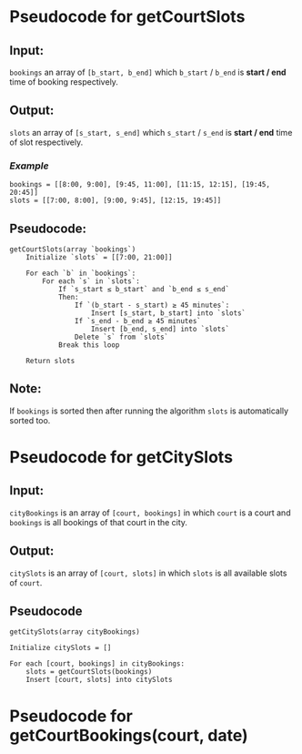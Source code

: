 # Pseudocode for getCourtSlots
## Input: 
`bookings` an array of `[b_start, b_end]` which `b_start` / `b_end` is **start / end** time of booking respectively.  

## Output: 
`slots` an array of `[s_start, s_end]` which `s_start` / `s_end` is **start / end** time of slot respectively.  

### _Example_ 
`bookings = [[8:00, 9:00], [9:45, 11:00], [11:15, 12:15], [19:45, 20:45]]`  
`slots = [[7:00, 8:00], [9:00, 9:45], [12:15, 19:45]]`  

## Pseudocode:
```pseudocode
getCourtSlots(array `bookings`)
    Initialize `slots` = [[7:00, 21:00]]

    For each `b` in `bookings`:
        For each `s` in `slots`:
            If `s_start ≤ b_start` and `b_end ≤ s_end`
            Then:  
                If `(b_start - s_start) ≥ 45 minutes`:
                    Insert [s_start, b_start] into `slots`
                If `s_end - b_end ≥ 45 minutes`
                    Insert [b_end, s_end] into `slots`
                Delete `s` from `slots`
            Break this loop

    Return slots
```

## Note:
If `bookings` is sorted then after running the algorithm `slots` is automatically sorted too.

# Pseudocode for getCitySlots
## Input: 
`cityBookings` is an array of `[court, bookings]` in which `court` is a court and `bookings` is all bookings of that court in the city.
## Output: 
`citySlots` is an array of `[court, slots]` in which `slots` is all available slots of `court`.
## Pseudocode
```
getCitySlots(array cityBookings)

Initialize citySlots = []

For each [court, bookings] in cityBookings:
    slots = getCourtSlots(bookings)
    Insert [court, slots] into citySlots
```
# Pseudocode for getCourtBookings(court, date)